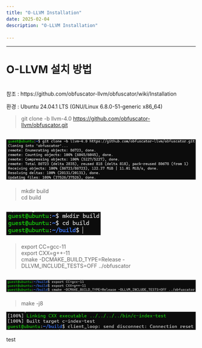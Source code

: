 ```yaml
---
title: "O-LLVM Installation"
date: 2025-02-04
description: "O-LLVM Installation"

---
```

  
---  
# O-LLVM 설치 방법
  
<br>
참조 : https://github.com/obfuscator-llvm/obfuscator/wiki/Installation  

환경 : Ubuntu 24.04.1 LTS (GNU/Linux 6.8.0-51-generic x86_64)

>git clone -b llvm-4.0 https://github.com/obfuscator-llvm/obfuscator.git  

![capture1](/assets/images/git_clone.png)  
---  
>mkdir build  
cd build  

![capture2](/assets/images/build.png)  
---
>export CC=gcc-11  
export CXX=g++-11  
cmake -DCMAKE_BUILD_TYPE=Release -DLLVM_INCLUDE_TESTS=OFF ../obfuscator  

![capture3](/assets/images/cmake.png)
---
>make -j8  

![capture4](/assets/images/make-j8.png)  

test